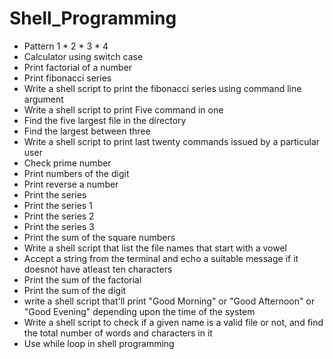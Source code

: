 # Shell_Programming

- Pattern 1 * 2 * 3 * 4
- Calculator using switch case 
- Print factorial of a number
- Print fibonacci series
- Write a shell script to print the fibonacci series using command line argument
- Write a shell script to print Five command in one
- Find the five largest file in the directory
- Find the largest between three
- Write a shell script to print last twenty commands issued by a particular user
- Check prime number
- Print numbers of the digit
- Print reverse a number
- Print the series
- Print the series 1
- Print the series 2
- Print the series 3
- Print the sum of the square numbers
- Write a shell script that list the file names that start with a vowel
- Accept a string from the terminal and echo a suitable message if it doesnot have atleast ten characters
- Print the sum of the factorial
- Print the sum of the digit
- write a shell script that'll print "Good Morning" or "Good Afternoon" or "Good Evening" depending upon the time of the system
- Write a shell script to check if a given name is a valid file or not, and find the total number of words and characters in it
- Use while loop in shell programming
